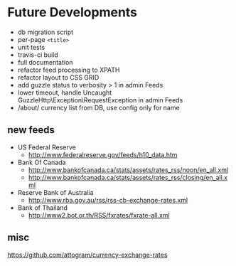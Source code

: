 # Future Developments

* db migration script
* per-page `<title>`
* unit tests
* travis-ci build
* full documentation
* refactor feed processing to XPATH
* refactor layout to CSS GRID
* add guzzle status to verbosity > 1 in admin Feeds
* lower timeout, handle Uncaught GuzzleHttp\Exception\RequestException in admin Feeds
* /about/ currency list from DB, use config only for name

## new feeds

* US Federal Reserve
  * <http://www.federalreserve.gov/feeds/h10_data.htm>
* Bank Of Canada
  * <http://www.bankofcanada.ca/stats/assets/rates_rss/noon/en_all.xml>
  * <http://www.bankofcanada.ca/stats/assets/rates_rss/closing/en_all.xml>
* Reserve Bank of Australia
  * <http://www.rba.gov.au/rss/rss-cb-exchange-rates.xml>
* Bank of Thailand 
  * <http://www2.bot.or.th/RSS/fxrates/fxrate-all.xml>

## misc

<https://github.com/attogram/currency-exchange-rates>
